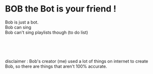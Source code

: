# BOB the Bot is your friend ! 

Bob is just a bot.
<br>
Bob can sing 
<br>
Bob can't sing playlists though (to do list)

<br><br><br>


disclaimer :
Bob's creator (me) used a lot of things on internet to create Bob, so there are things that aren't 100% accurate. 
